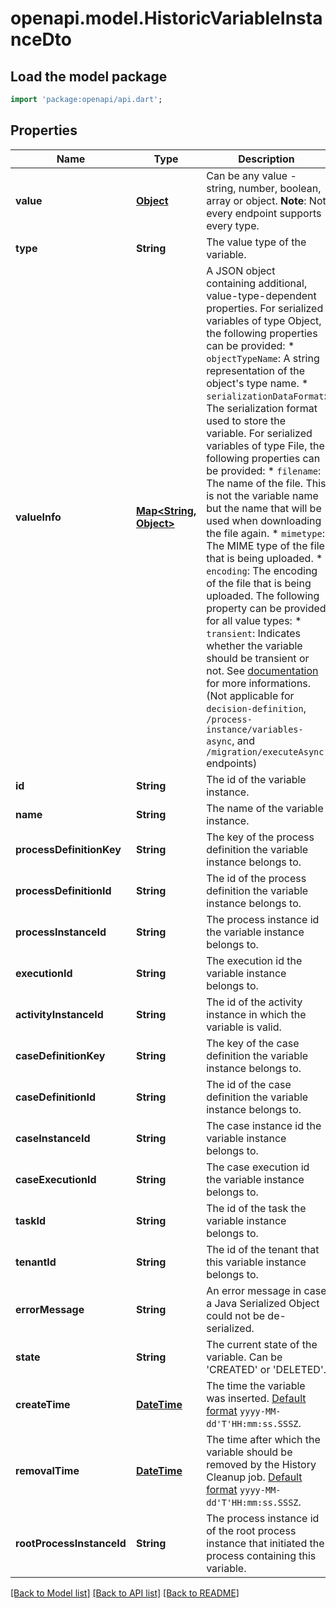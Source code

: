 # openapi.model.HistoricVariableInstanceDto

## Load the model package
```dart
import 'package:openapi/api.dart';
```

## Properties
Name | Type | Description | Notes
------------ | ------------- | ------------- | -------------
**value** | [**Object**](.md) | Can be any value - string, number, boolean, array or object.  **Note**: Not every endpoint supports every type. | [optional] 
**type** | **String** | The value type of the variable. | [optional] 
**valueInfo** | [**Map<String, Object>**](Object.md) | A JSON object containing additional, value-type-dependent properties. For serialized variables of type Object, the following properties can be provided:  * `objectTypeName`: A string representation of the object's type name. * `serializationDataFormat`: The serialization format used to store the variable.  For serialized variables of type File, the following properties can be provided:  * `filename`: The name of the file. This is not the variable name but the name that will be used when downloading the file again. * `mimetype`: The MIME type of the file that is being uploaded. * `encoding`: The encoding of the file that is being uploaded.  The following property can be provided for all value types:  * `transient`: Indicates whether the variable should be transient or not. See [documentation](https://docs.camunda.org/manual/7.20/user-guide/process-engine/variables#transient-variables) for more informations. (Not applicable for `decision-definition`, ` /process-instance/variables-async`, and `/migration/executeAsync` endpoints) | [optional] [default to const {}]
**id** | **String** | The id of the variable instance. | [optional] 
**name** | **String** | The name of the variable instance. | [optional] 
**processDefinitionKey** | **String** | The key of the process definition the variable instance belongs to. | [optional] 
**processDefinitionId** | **String** | The id of the process definition the variable instance belongs to. | [optional] 
**processInstanceId** | **String** | The process instance id the variable instance belongs to. | [optional] 
**executionId** | **String** | The execution id the variable instance belongs to. | [optional] 
**activityInstanceId** | **String** | The id of the activity instance in which the variable is valid. | [optional] 
**caseDefinitionKey** | **String** | The key of the case definition the variable instance belongs to. | [optional] 
**caseDefinitionId** | **String** | The id of the case definition the variable instance belongs to. | [optional] 
**caseInstanceId** | **String** | The case instance id the variable instance belongs to. | [optional] 
**caseExecutionId** | **String** | The case execution id the variable instance belongs to. | [optional] 
**taskId** | **String** | The id of the task the variable instance belongs to. | [optional] 
**tenantId** | **String** | The id of the tenant that this variable instance belongs to. | [optional] 
**errorMessage** | **String** | An error message in case a Java Serialized Object could not be de-serialized. | [optional] 
**state** | **String** | The current state of the variable. Can be 'CREATED' or 'DELETED'. | [optional] 
**createTime** | [**DateTime**](DateTime.md) | The time the variable was inserted. [Default format](https://docs.camunda.org/manual/7.20/reference/rest/overview/date-format/) `yyyy-MM-dd'T'HH:mm:ss.SSSZ`. | [optional] 
**removalTime** | [**DateTime**](DateTime.md) | The time after which the variable should be removed by the History Cleanup job. [Default format](https://docs.camunda.org/manual/7.20/reference/rest/overview/date-format/) `yyyy-MM-dd'T'HH:mm:ss.SSSZ`. | [optional] 
**rootProcessInstanceId** | **String** | The process instance id of the root process instance that initiated the process containing this variable. | [optional] 

[[Back to Model list]](../README.md#documentation-for-models) [[Back to API list]](../README.md#documentation-for-api-endpoints) [[Back to README]](../README.md)


